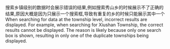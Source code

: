 搜索乡镇级别的数据时会展示错误的结果,例如搜索秀山乡的时候展示不了正确的结果,原因大概是因为只展示一个搜索框,导致有重复的乡的时候只能展示其中一个
When searching for data at the township level, incorrect results are displayed. For example, when searching for Xiushan Township, the correct results cannot be displayed. The reason is likely because only one search box is shown, resulting in only one of the duplicate townships being displayed.
